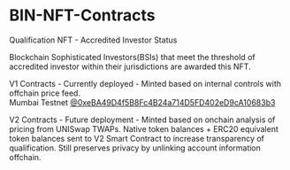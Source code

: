 # BIN-NFT-Contracts
Qualification NFT - Accredited Investor Status

Blockchain Sophisticated Investors(BSIs) that meet the threshold of accredited investor within their jurisdictions are awarded this NFT.

V1 Contracts - Currently deployed - Minted based on internal controls with offchain price feed. <br>
Mumbai Testnet <a href="https://mumbai.polygonscan.com/address/0xeBA49D4f5B8Fc4B24a714D5FD402eD9cA10683b3">@0xeBA49D4f5B8Fc4B24a714D5FD402eD9cA10683b3</a>

V2 Contracts - Future deployment - Minted based on onchain analysis of pricing from UNISwap TWAPs. Native token balances + ERC20 equivalent token balances sent to V2 Smart Contract to increase transparency of qualification. Still preserves privacy by unlinking account information offchain.

